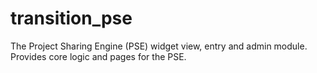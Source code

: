 transition_pse
==============

The Project Sharing Engine (PSE) widget view, entry and admin module. Provides core logic and pages for the PSE.
